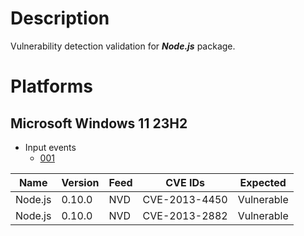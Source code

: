 # Description

Vulnerability detection validation for **_Node.js_** package.

# Platforms

## Microsoft Windows 11 23H2

- Input events
  - [001](input_001.json)

| Name    | Version | Feed | CVE IDs       | Expected   |
|---------|---------|------|---------------|------------|
| Node.js | 0.10.0  | NVD  | CVE-2013-4450 | Vulnerable |
| Node.js | 0.10.0  | NVD  | CVE-2013-2882 | Vulnerable |
